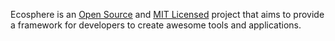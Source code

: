 Ecosphere is an [Open Source](https://opensource.com/resources/what-open-source) and [MIT Licensed](https://opensource.org/licenses/mit-license.php) project that aims to provide a framework for developers to create awesome tools and applications.
